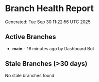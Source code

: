 # Branch Health Report
Generated: Tue Sep 30 11:22:56 UTC 2025

## Active Branches
- **main** - 16 minutes ago by Dashboard Bot

## Stale Branches (>30 days)
No stale branches found
